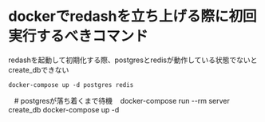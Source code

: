 # dockerでredashを立ち上げる際に初回実行するべきコマンド
redashを起動して初期化する際、postgresとredisが動作している状態でないとcreate_dbできない

    docker-compose up -d postgres redis
    # postgresが落ち着くまで待機
    docker-compose run --rm server create_db
    docker-compose up -d

  
